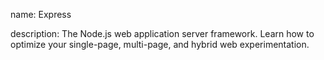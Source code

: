 name: Express

description: The Node.js web application server framework. Learn how to optimize your single-page, multi-page, and hybrid web experimentation.
